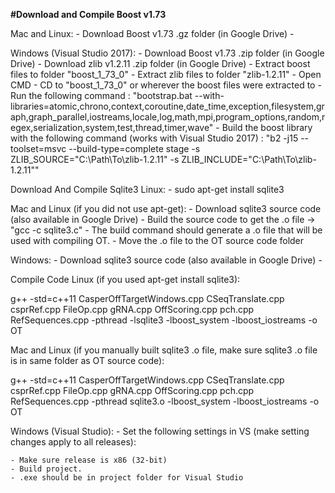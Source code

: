 **#Download and Compile Boost v1.73**

Mac and Linux:
	- Download Boost v1.73 .gz folder (in Google Drive)
	-

Windows (Visual Studio 2017):
	- Download Boost v1.73 .zip folder (in Google Drive)
	- Download zlib v1.2.11 .zip folder (in Google Drive)
	- Extract boost files to folder "boost_1_73_0"
	- Extract zlib files to folder "zlib-1.2.11"
	- Open CMD
	- CD to "boost_1_73_0" or wherever the boost files were extracted to
	- Run the following command : "bootstrap.bat --with-libraries=atomic,chrono,context,coroutine,date_time,exception,filesystem,graph,graph_parallel,iostreams,locale,log,math,mpi,program_options,random,regex,serialization,system,test,thread,timer,wave"
	- Build the boost library with the following command (works with Visual Studio 2017) :  "b2 -j15 --toolset=msvc --build-type=complete stage -s ZLIB_SOURCE="C:\Path\To\zlib-1.2.11" -s ZLIB_INCLUDE="C:\Path\To\zlib-1.2.11""




Download And Compile Sqlite3
Linux: 
	- sudo apt-get install sqlite3

Mac and Linux (if you did not use apt-get):
	- Download sqlite3 source code (also available in Google Drive)
	- Build the source code to get the .o file -> "gcc -c sqlite3.c"
	- The build command should generate a .o file that will be used with compiling OT.
	- Move the .o file to the OT source code folder

Windows:
	- Download sqlite3 source code (also available in Google Drive)
	- 



Compile Code
Linux (if you used apt-get install sqlite3):

g++ -std=c++11 CasperOffTargetWindows.cpp CSeqTranslate.cpp csprRef.cpp FileOp.cpp gRNA.cpp OffScoring.cpp pch.cpp RefSequences.cpp -pthread -lsqlite3 -lboost_system -lboost_iostreams -o OT

Mac and Linux (if you manually built sqlite3 .o file, make sure sqlite3 .o file is in same folder as OT source code):

g++ -std=c++11 CasperOffTargetWindows.cpp CSeqTranslate.cpp csprRef.cpp FileOp.cpp gRNA.cpp OffScoring.cpp pch.cpp RefSequences.cpp -pthread sqlite3.o -lboost_system -lboost_iostreams -o OT

Windows (Visual Studio):
	- Set the following settings in VS (make setting changes apply to all releases):
	
	- Make sure release is x86 (32-bit)
	- Build project. 
	- .exe should be in project folder for Visual Studio



